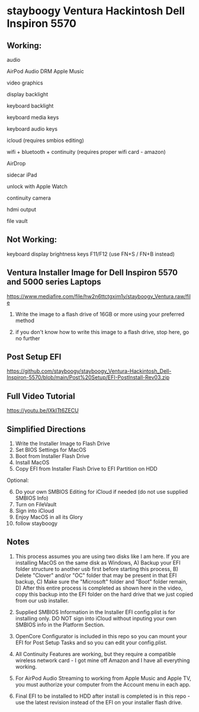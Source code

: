 # stayboogy Ventura Hackintosh Dell Inspiron 5570

## Working:

audio

AirPod Audio DRM Apple Music

video graphics

display backlight

keyboard backlight

keyboard media keys

keyboard audio keys

icloud (requires smbios editing)

wifi + bluetooth + continuity (requires proper wifi card - amazon)

AirDrop

sidecar iPad

unlock with Apple Watch

continuity camera

hdmi output

file vault

## Not Working:

keyboard display brightness keys F11/F12 (use FN+S / FN+B instead)


## Ventura Installer Image for Dell Inspiron 5570 and 5000 series Laptops

https://www.mediafire.com/file/hw2n6ttctgxim1y/stayboogy_Ventura.raw/file

1) Write the image to a flash drive of 16GB or more using your preferred method

2) if you don't know how to write this image to a flash drive, stop here, go no further

## Post Setup EFI

https://github.com/stayboogy/stayboogy_Ventura-Hackintosh_Dell-Inspiron-5570/blob/main/Post%20Setup/EFI-PostInstall-Rev03.zip

## Full Video Tutorial

https://youtu.be/IXkITt6ZECU


## Simplified Directions

1) Write the Installer Image to Flash Drive
2) Set BIOS Settings for MacOS
3) Boot from Installer Flash Drive
4) Install MacOS
5) Copy EFI from Installer Flash Drive to EFI Partition on HDD

Optional:

6) Do your own SMBIOS Editing for iCloud if needed (do not use supplied SMBIOS Info)
7) Turn on FileVault
8) Sign into iCloud
9) Enjoy MacOS in all its Glory
10) follow stayboogy

## Notes

1) This process assumes you are using two disks like I am here.  If you are installing MacOS on the same disk as Windows, A) Backup your EFI folder structure to another usb first before starting this process, B) Delete "Clover" and/or "OC" folder that may be present in that EFI backup, C) Make sure the "Microsoft" folder and "Boot" folder remain, D) After this entire process is completed as shown here in the video, copy this backup into the EFI folder on the hard drive that we just copied from our usb installer.

2) Supplied SMBIOS Information in the Installer EFI config.plist is for installing only.  DO NOT sign into iCloud without inputing your own SMBIOS info in the Platform Section.

3) OpenCore Configurator is included in this repo so you can mount your EFI for Post Setup Tasks and so you can edit your config.plist.

4) All Continuity Features are working, but they require a compatible wireless network card - I got mine off Amazon and I have all everything working.

5) For AirPod Audio Streaming to working from Apple Music and Apple TV, you must authorize your computer from the Account menu in each app.

6) Final EFI to be installed to HDD after install is completed is in this repo - use the latest revision instead of the EFI on your installer flash drive.

